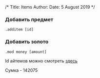 /*
Title: Items
Author:
Date: 5 August 2019
*/

### Добавить предмет
```
.additem [id]
```

### Добавить золото
```
.mod money [amount]
```

Id айтемов можно смотреть [здесь](https://www.wowhead.com/)

Сумка - 142075